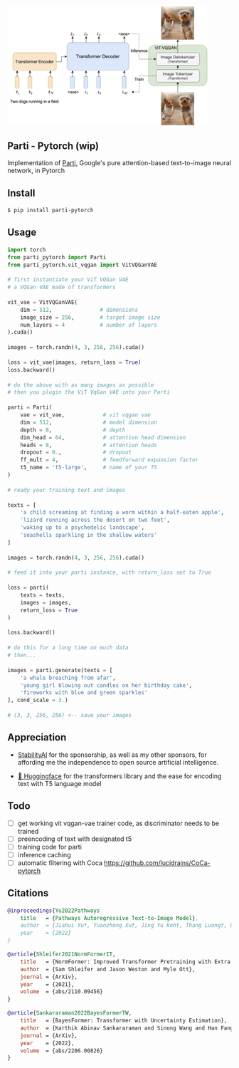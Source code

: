 <img src="./parti.jpeg" width="450px"></img>

## Parti - Pytorch (wip)

Implementation of <a href="https://parti.research.google/">Parti</a>, Google's pure attention-based text-to-image neural network, in Pytorch

## Install

```bash
$ pip install parti-pytorch
```

## Usage

```python
import torch
from parti_pytorch import Parti
from parti_pytorch.vit_vqgan import VitVQGanVAE

# first instantiate your ViT VQGan VAE
# a VQGan VAE made of transformers

vit_vae = VitVQGanVAE(
    dim = 512,               # dimensions
    image_size = 256,        # target image size
    num_layers = 4           # number of layers
).cuda()

images = torch.randn(4, 3, 256, 256).cuda()

loss = vit_vae(images, return_loss = True)
loss.backward()

# do the above with as many images as possible
# then you plugin the ViT VqGan VAE into your Parti

parti = Parti(
    vae = vit_vae,            # vit vqgan vae
    dim = 512,                # model dimension
    depth = 8,                # depth
    dim_head = 64,            # attention head dimension
    heads = 8,                # attention heads
    dropout = 0.,             # dropout
    ff_mult = 4,              # feedforward expansion factor
    t5_name = 't5-large',     # name of your T5
)

# ready your training text and images

texts = [
    'a child screaming at finding a worm within a half-eaten apple',
    'lizard running across the desert on two feet',
    'waking up to a psychedelic landscape',
    'seashells sparkling in the shallow waters'
]

images = torch.randn(4, 3, 256, 256).cuda()

# feed it into your parti instance, with return_loss set to True

loss = parti(
    texts = texts,
    images = images,
    return_loss = True
)

loss.backward()

# do this for a long time on much data
# then...

images = parti.generate(texts = [
    'a whale breaching from afar',
    'young girl blowing out candles on her birthday cake',
    'fireworks with blue and green sparkles'
], cond_scale = 3.)

# (3, 3, 256, 256) <-- save your images
```

## Appreciation

- <a href="https://stability.ai/">StabilityAI</a> for the sponsorship, as well as my other sponsors, for affording me the independence to open source artificial intelligence.

- <a href="https://huggingface.co/">🤗 Huggingface</a> for the transformers library and the ease for encoding text with T5 language model

## Todo

- [ ] get working vit vqgan-vae trainer code, as discriminator needs to be trained
- [ ] preencoding of text with designated t5
- [ ] training code for parti
- [ ] inference caching
- [ ] automatic filtering with Coca https://github.com/lucidrains/CoCa-pytorch

## Citations

```bibtex
@inproceedings{Yu2022Pathways
    title   = {Pathways Autoregressive Text-to-Image Model},
    author  = {Jiahui Yu*, Yuanzhong Xu†, Jing Yu Koh†, Thang Luong†, Gunjan Baid†, Zirui Wang†, Vijay Vasudevan†, Alexander Ku†, Yinfei Yang, Burcu Karagol Ayan, Ben Hutchinson, Wei Han, Zarana Parekh, Xin Li, Han Zhang, Jason Baldridge†, Yonghui Wu*},
    year    = {2022}
}
```

```bibtex
@article{Shleifer2021NormFormerIT,
    title   = {NormFormer: Improved Transformer Pretraining with Extra Normalization},
    author  = {Sam Shleifer and Jason Weston and Myle Ott},
    journal = {ArXiv},
    year    = {2021},
    volume  = {abs/2110.09456}
}
```

```bibtex
@article{Sankararaman2022BayesFormerTW,
    title   = {BayesFormer: Transformer with Uncertainty Estimation},
    author  = {Karthik Abinav Sankararaman and Sinong Wang and Han Fang},
    journal = {ArXiv},
    year    = {2022},
    volume  = {abs/2206.00826}
}
```
